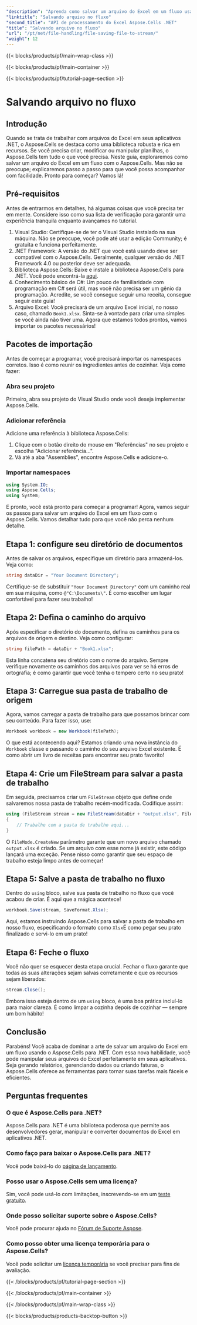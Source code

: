 ```yaml
---
"description": "Aprenda como salvar um arquivo do Excel em um fluxo usando o Aspose.Cells para .NET com este guia passo a passo repleto de exemplos."
"linktitle": "Salvando arquivo no fluxo"
"second_title": "API de processamento do Excel Aspose.Cells .NET"
"title": "Salvando arquivo no fluxo"
"url": "/pt/net/file-handling/file-saving-file-to-stream/"
"weight": 12
---
```


{{< blocks/products/pf/main-wrap-class >}}

{{< blocks/products/pf/main-container >}}

{{< blocks/products/pf/tutorial-page-section >}}

# Salvando arquivo no fluxo

## Introdução
Quando se trata de trabalhar com arquivos do Excel em seus aplicativos .NET, o Aspose.Cells se destaca como uma biblioteca robusta e rica em recursos. Se você precisa criar, modificar ou manipular planilhas, o Aspose.Cells tem tudo o que você precisa. Neste guia, exploraremos como salvar um arquivo do Excel em um fluxo com o Aspose.Cells. Mas não se preocupe; explicaremos passo a passo para que você possa acompanhar com facilidade. Pronto para começar? Vamos lá!
## Pré-requisitos
Antes de entrarmos em detalhes, há algumas coisas que você precisa ter em mente. Considere isso como sua lista de verificação para garantir uma experiência tranquila enquanto avançamos no tutorial.
1. Visual Studio: Certifique-se de ter o Visual Studio instalado na sua máquina. Não se preocupe, você pode até usar a edição Community; é gratuita e funciona perfeitamente.
2. .NET Framework: A versão do .NET que você está usando deve ser compatível com o Aspose.Cells. Geralmente, qualquer versão do .NET Framework 4.0 ou posterior deve ser adequada.
3. Biblioteca Aspose.Cells: Baixe e instale a biblioteca Aspose.Cells para .NET. Você pode encontrá-la [aqui](https://releases.aspose.com/cells/net/). 
4. Conhecimento básico de C#: Um pouco de familiaridade com programação em C# será útil, mas você não precisa ser um gênio da programação. Acredite, se você consegue seguir uma receita, consegue seguir este guia!
5. Arquivo Excel: Você precisará de um arquivo Excel inicial, no nosso caso, chamado `Book1.xlsx`. Sinta-se à vontade para criar uma simples se você ainda não tiver uma.
Agora que estamos todos prontos, vamos importar os pacotes necessários!
## Pacotes de importação
Antes de começar a programar, você precisará importar os namespaces corretos. Isso é como reunir os ingredientes antes de cozinhar. Veja como fazer:
### Abra seu projeto
Primeiro, abra seu projeto do Visual Studio onde você deseja implementar Aspose.Cells.
### Adicionar referência
Adicione uma referência à biblioteca Aspose.Cells:
1. Clique com o botão direito do mouse em "Referências" no seu projeto e escolha "Adicionar referência…".
2. Vá até a aba "Assemblies", encontre Aspose.Cells e adicione-o.
### Importar namespaces
```csharp
using System.IO;
using Aspose.Cells;
using System;
```
E pronto, você está pronto para começar a programar! 
Agora, vamos seguir os passos para salvar um arquivo do Excel em um fluxo com o Aspose.Cells. Vamos detalhar tudo para que você não perca nenhum detalhe.
## Etapa 1: configure seu diretório de documentos
Antes de salvar os arquivos, especifique um diretório para armazená-los. Veja como:
```csharp
string dataDir = "Your Document Directory";
```
Certifique-se de substituir `"Your Document Directory"` com um caminho real em sua máquina, como `@"C:\Documents\"`. É como escolher um lugar confortável para fazer seu trabalho!
## Etapa 2: Defina o caminho do arquivo
Após especificar o diretório do documento, defina os caminhos para os arquivos de origem e destino. Veja como configurar:
```csharp
string filePath = dataDir + "Book1.xlsx";
```
Esta linha concatena seu diretório com o nome do arquivo. Sempre verifique novamente os caminhos dos arquivos para ver se há erros de ortografia; é como garantir que você tenha o tempero certo no seu prato!
## Etapa 3: Carregue sua pasta de trabalho de origem
Agora, vamos carregar a pasta de trabalho para que possamos brincar com seu conteúdo. Para fazer isso, use:
```csharp
Workbook workbook = new Workbook(filePath);
```
O que está acontecendo aqui? Estamos criando uma nova instância do `Workbook` classe e passando o caminho do seu arquivo Excel existente. É como abrir um livro de receitas para encontrar seu prato favorito!
## Etapa 4: Crie um FileStream para salvar a pasta de trabalho
Em seguida, precisamos criar um `FileStream` objeto que define onde salvaremos nossa pasta de trabalho recém-modificada. Codifique assim:
```csharp
using (FileStream stream = new FileStream(dataDir + "output.xlsx", FileMode.CreateNew))
{
    // Trabalhe com a pasta de trabalho aqui...
}
```
O `FileMode.CreateNew` parâmetro garante que um novo arquivo chamado `output.xlsx` é criado. Se um arquivo com esse nome já existir, este código lançará uma exceção. Pense nisso como garantir que seu espaço de trabalho esteja limpo antes de começar!
## Etapa 5: Salve a pasta de trabalho no fluxo
Dentro do `using` bloco, salve sua pasta de trabalho no fluxo que você acabou de criar. É aqui que a mágica acontece!
```csharp
workbook.Save(stream, SaveFormat.Xlsx);
```
Aqui, estamos instruindo Aspose.Cells para salvar a pasta de trabalho em nosso fluxo, especificando o formato como `Xlsx`É como pegar seu prato finalizado e servi-lo em um prato!
## Etapa 6: Feche o fluxo
Você não quer se esquecer desta etapa crucial. Fechar o fluxo garante que todas as suas alterações sejam salvas corretamente e que os recursos sejam liberados:
```csharp
stream.Close();
```
Embora isso esteja dentro de um `using` bloco, é uma boa prática incluí-lo para maior clareza. É como limpar a cozinha depois de cozinhar — sempre um bom hábito!
## Conclusão
Parabéns! Você acaba de dominar a arte de salvar um arquivo do Excel em um fluxo usando o Aspose.Cells para .NET. Com essa nova habilidade, você pode manipular seus arquivos do Excel perfeitamente em seus aplicativos. Seja gerando relatórios, gerenciando dados ou criando faturas, o Aspose.Cells oferece as ferramentas para tornar suas tarefas mais fáceis e eficientes.
## Perguntas frequentes
### O que é Aspose.Cells para .NET?
Aspose.Cells para .NET é uma biblioteca poderosa que permite aos desenvolvedores gerar, manipular e converter documentos do Excel em aplicativos .NET.
### Como faço para baixar o Aspose.Cells para .NET?
Você pode baixá-lo do [página de lançamento](https://releases.aspose.com/cells/net/).
### Posso usar o Aspose.Cells sem uma licença?
Sim, você pode usá-lo com limitações, inscrevendo-se em um [teste gratuito](https://releases.aspose.com/). 
### Onde posso solicitar suporte sobre o Aspose.Cells?
Você pode procurar ajuda no [Fórum de Suporte Aspose](https://forum.aspose.com/c/cells/9).
### Como posso obter uma licença temporária para o Aspose.Cells?
Você pode solicitar um [licença temporária](https://purchase.aspose.com/temporary-license/) se você precisar para fins de avaliação.

{{< /blocks/products/pf/tutorial-page-section >}}

{{< /blocks/products/pf/main-container >}}

{{< /blocks/products/pf/main-wrap-class >}}

{{< blocks/products/products-backtop-button >}}